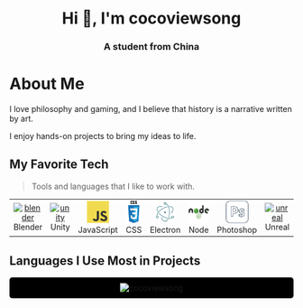 <h1 align="center">Hi 👋, I'm cocoviewsong</h1>
<h3 align="center">A student from China</h3>

<h1 align="left">About Me</h1>
<p align="left">I love philosophy and gaming, and I believe that history is a narrative written by art.</p>
<p align="left">I enjoy hands-on projects to bring my ideas to life.</p>

<h2 align="left">My Favorite Tech</h2>

> Tools and languages that I like to work with.

<table>
  <tr>
    <td align="center" width="96">
      <a href="#">
        <img src="https://download.blender.org/branding/community/blender_community_badge_white.svg" alt="blender" width="40" height="40"/>
      </a>
      <br>Blender
    </td>
    <td align="center" width="96">
      <a href="#">
        <img src="https://www.vectorlogo.zone/logos/unity3d/unity3d-icon.svg" alt="unity" width="40" height="40"/>
      </a>
      <br>Unity
    </td>
    <td align="center" width="96">
      <a href="#">
        <img src="https://raw.githubusercontent.com/devicons/devicon/master/icons/javascript/javascript-original.svg" alt="javascript" width="40" height="40"/>
      </a>
      <br>JavaScript
    </td>
    <td align="center" width="96">
      <a href="[#macropower-tech](https://www.w3schools.com/css/)" target="_blank" rel="noreferrer">
        <img src="https://raw.githubusercontent.com/devicons/devicon/master/icons/css3/css3-original-wordmark.svg" alt="css3" width="40" height="40"/>
      </a>
      <br>CSS
    </td>
    <td align="center" width="96">
      <a href="[#macropower-tech](https://www.electronjs.org)" target="_blank" rel="noreferrer">
        <img src="https://raw.githubusercontent.com/devicons/devicon/master/icons/electron/electron-original.svg" alt="electron" width="40" height="40"/>
      </a>
      <br>Electron
    </td>
    <td align="center" width="96"> 
      <a href="[#macropower-tech](https://nodejs.org)" target="_blank" rel="noreferrer">
        <img src="https://raw.githubusercontent.com/devicons/devicon/master/icons/nodejs/nodejs-original-wordmark.svg" alt="nodejs" width="40" height="40"/>
      </a>
      <br>Node
    </td>
    <td align="center"  width="96">
      <a href="#">
        <img src="https://raw.githubusercontent.com/devicons/devicon/master/icons/photoshop/photoshop-line.svg" alt="photoshop" width="40" height="40"/>
      </a>
      <br>Photoshop
    </td>
    <td align="center" width="96">
      <a href="#">
        <img src="https://raw.githubusercontent.com/kenangundogan/fontisto/036b7eca71aab1bef8e6a0518f7329f13ed62f6b/icons/svg/brand/unreal-engine.svg" alt="unreal" width="40" height="40"/>
      </a>
      <br>Unreal
    </td>
  </tr>
</table>

<h2 align="left">Languages I Use Most in Projects</h2>
<p style="background-color: black; padding: 10px; border-radius: 5px; text-align: center;">
  <img src="https://github-readme-stats.vercel.app/api/top-langs?username=cocoviewsong&show_icons=true&locale=en&layout=compact&theme=dark" alt="cocoviewsong" style="width: 40%;"/>
</p>
